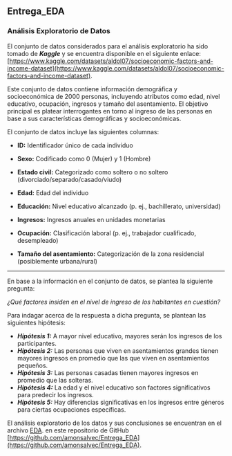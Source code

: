 ## Entrega_EDA

### Análisis Exploratorio de Datos

El conjunto de datos considerados para el análisis exploratorio ha sido tomado de ***Kaggle*** y se encuentra disponible en el siguiente enlace: [https://www.kaggle.com/datasets/aldol07/socioeconomic-factors-and-income-dataset](https://www.kaggle.com/datasets/aldol07/socioeconomic-factors-and-income-dataset).

Este conjunto de datos contiene información demográfica y socioeconómica de 2000 personas, incluyendo atributos como edad, nivel educativo, ocupación, ingresos y tamaño del asentamiento. El objetivo principal es platear interrogantes en torno al ingreso de las personas en base a sus características demográficas y socioeconómicas.

El conjunto de datos incluye las siguientes columnas:

- **ID:** Identificador único de cada individuo

- **Sexo:** Codificado como 0 (Mujer) y 1 (Hombre)

- **Estado civil:** Categorizado como soltero o no soltero (divorciado/separado/casado/viudo)

- **Edad:** Edad del individuo

- **Educación:** Nivel educativo alcanzado (p. ej., bachillerato, universidad)

- **Ingresos:** Ingresos anuales en unidades monetarias

- **Ocupación:** Clasificación laboral (p. ej., trabajador cualificado, desempleado)

- **Tamaño del asentamiento:** Categorización de la zona residencial (posiblemente urbana/rural)

_____

En base a la información en el conjunto de datos, se plantea la siguiente pregunta:

*¿Qué factores insiden en el nivel de ingreso de los habitantes en cuestión?*

Para indagar acerca de la respuesta a dicha pregunta, se plantean las siguientes hipótesis:

- ***Hipótesis 1:*** A mayor nivel educativo, mayores serán los ingresos de los participantes.
- ***Hipótesis 2:*** Las personas que viven en asentamientos grandes tienen mayores ingresos en promedio que las que viven en asentamientos pequeños.
- ***Hipótesis 3:*** Las personas casadas tienen mayores ingresos en promedio que las solteras.
- ***Hipótesis 4:*** La edad y el nivel educativo son factores significativos para predecir los ingresos.
- ***Hipótesis 5:*** Hay diferencias significativas en los ingresos entre géneros para ciertas ocupaciones específicas.

El análisis exploratorio de los datos y sus conclusiones se encuentran en el archivo [EDA](entrega_final_eda.ipynb). en este repositorio de GitHub [https://github.com/amonsalvec/Entrega_EDA](https://github.com/amonsalvec/Entrega_EDA).
